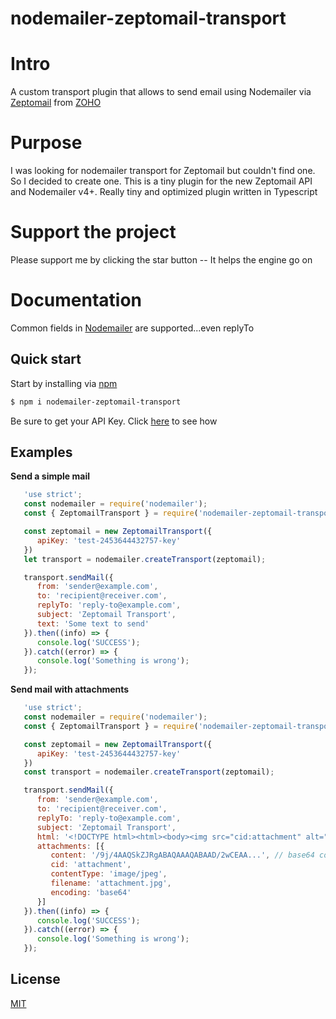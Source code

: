 nodemailer-zeptomail-transport
============================

# Intro
A custom transport plugin that allows to send email using Nodemailer via [Zeptomail](https://www.zoho.com/zeptomail/email-api.html)  from [ZOHO](https://www.zoho.com/)
# Purpose
I was looking for nodemailer transport for Zeptomail but couldn't find one. So I decided to create one. This is a tiny plugin for the new Zeptomail API and Nodemailer v4+. Really tiny and optimized plugin written in Typescript
# Support the project
Please support me by clicking the star button -- It helps the engine go on
# Documentation
Common fields in [Nodemailer](https://nodemailer.com/message/#commmon-fields) are supported...even replyTo
## Quick start
Start by installing via [npm](https://www.npmjs.com/)
``` bash
$ npm i nodemailer-zeptomail-transport
```
Be sure to get your API Key. Click [here](https://www.zoho.com/zeptomail/help/smtp-home.html#alink2) to see how
## Examples
__Send a simple mail__
```js
   'use strict';
   const nodemailer = require('nodemailer');
   const { ZeptomailTransport } = require('nodemailer-zeptomail-transport');

   const zeptomail = new ZeptomailTransport({
      apiKey: 'test-2453644432757-key'
   })
   let transport = nodemailer.createTransport(zeptomail);

   transport.sendMail({
      from: 'sender@example.com',
      to: 'recipient@receiver.com',
      replyTo: 'reply-to@example.com',
      subject: 'Zeptomail Transport',
      text: 'Some text to send'
   }).then((info) => {
      console.log('SUCCESS');
   }).catch((error) => {
      console.log('Something is wrong');
   });
```
__Send mail with attachments__
```js
   'use strict';
   const nodemailer = require('nodemailer');
   const { ZeptomailTransport } = require('nodemailer-zeptomail-transport');

   const zeptomail = new ZeptomailTransport({
      apiKey: 'test-2453644432757-key'
   })
   const transport = nodemailer.createTransport(zeptomail);

   transport.sendMail({
      from: 'sender@example.com',
      to: 'recipient@receiver.com',
      replyTo: 'reply-to@example.com',
      subject: 'Zeptomail Transport',
      html: '<!DOCTYPE html><html><body><img src="cid:attachment" alt="attachment"></body></html>',
      attachments: [{
         content: '/9j/4AAQSkZJRgABAQAAAQABAAD/2wCEAA...', // base64 content
         cid: 'attachment',
         contentType: 'image/jpeg',
         filename: 'attachment.jpg',
         encoding: 'base64'
      }]
   }).then((info) => {
      console.log('SUCCESS');
   }).catch((error) => {
      console.log('Something is wrong');
   });
```
## License
[MIT](./LICENSE)
